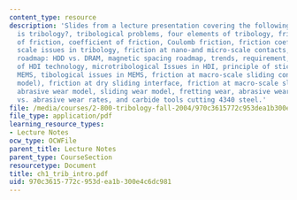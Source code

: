 ```yaml
---
content_type: resource
description: 'Slides from a lecture presentation covering the following topics: What
  is tribology?, tribological problems, four elements of tribology, friction, factors
  of friction, coefficient of friction, Coulomb friction, friction coefficient constant,
  scale issues in tribology, friction at nano-and micro-scale contacts, areal density
  roadmap: HDD vs. DRAM, magnetic spacing roadmap, trends, requirement, challenge
  of HDI technology, microtribological Issues in HDI, principle of stiction free slider,
  MEMS, tibological issues in MEMS, friction at macro-scale sliding contacts (Adhesion
  model), friction at dry sliding interface, friction at macro-scale sliding contacts,
  abrasive wear model, sliding wear model, fretting wear, abrasive wear model, ductility
  vs. abrasive wear rates, and carbide tools cutting 4340 steel.'
file: /media/courses/2-800-tribology-fall-2004/970c3615772c953dea1b300e4c6dc981_ch1_trib_intro.pdf
file_type: application/pdf
learning_resource_types:
- Lecture Notes
ocw_type: OCWFile
parent_title: Lecture Notes
parent_type: CourseSection
resourcetype: Document
title: ch1_trib_intro.pdf
uid: 970c3615-772c-953d-ea1b-300e4c6dc981
---
```

